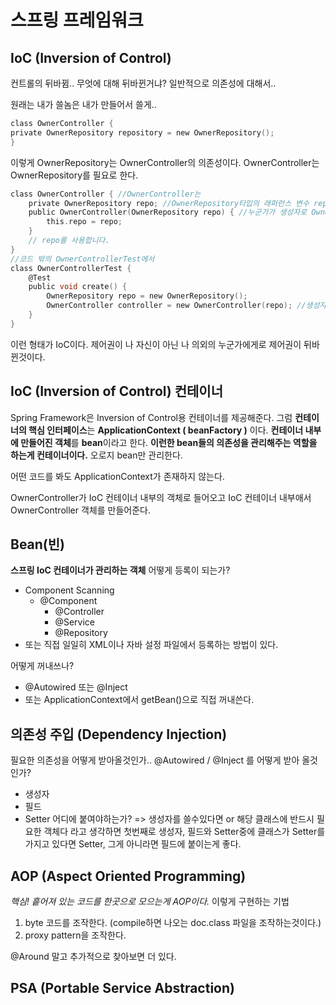 # 스프링 프레임워크

## IoC (Inversion of Control)
컨트롤의 뒤바뀜.. 무엇에 대해 뒤바뀐거냐? 일반적으로 의존성에 대해서..

원래는 내가 쓸놈은 내가 만들어서 쓸게..
```c
class OwnerController {
private OwnerRepository repository = new OwnerRepository();
}
```
이렇게 OwnerRepository는 OwnerController의 의존성이다. OwnerController는 OwnerRepository를 필요로 한다.

```c
class OwnerController { //OwnerController는
    private OwnerRepository repo; //OwnerRepository타입의 래퍼런스 변수 repo를 들고만 있고
    public OwnerController(OwnerRepository repo) { //누군가가 생성자로 OwnerRepository를 주겠지라고 생각하고
        this.repo = repo;
    }
    // repo를 사용합니다.
}
//코드 밖의 OwnerControllerTest에서
class OwnerControllerTest {
    @Test
    public void create() {
        OwnerRepository repo = new OwnerRepository();
        OwnerController controller = new OwnerController(repo); //생성자를 통해 repo를 준다. ->이게 의존성 주입이다.
    }
}
```
이런 형태가 IoC이다. 제어권이 나 자신이 아닌 나 의외의 누군가에게로 제어권이 뒤바뀐것이다.

## IoC (Inversion of Control) 컨테이너
Spring Framework은 Inversion of Control용 컨테이너를 제공해준다.
그럼 **컨테이너의 핵심 인터페이스**는 **ApplicationContext ( beanFactory )** 이다.
**컨테이너 내부에 만들어진 객체**를 **bean**이라고 한다. **이런한 bean들의 의존성을 관리해주는 역할을 하는게 컨테이너이다.** 오로지 bean만 관리한다.

어떤 코드를 봐도 ApplicationContext가 존재하지 않는다.

OwnerController가 IoC 컨테이너 내부의 객체로 들어오고 IoC 컨테이너 내부애서 OwnerController 객체를 만들어준다.

## Bean(빈)
**스프링 IoC 컨테이너가 관리하는 객체**
어떻게 등록이 되는가?
* Component Scanning
  * @Component
    * @Controller
    * @Service
    * @Repository
* 또는 직접 일일히 XML이나 자바 설정 파일에서 등록하는 방법이 있다.

어떻게 꺼내쓰나?
* @Autowired 또는 @Inject
* 또는 ApplicationContext에서 getBean()으로 직접 꺼내쓴다.

## 의존성 주입 (Dependency Injection)
필요한 의존성을 어떻게 받아올것인가..
@Autowired / @Inject 를 어떻게 받아 올것인가?
* 생성자
* 필드
* Setter
어디에 붙여야하는가?
=> 생성자를 쓸수있다면 or 해당 클래스에 반드시 필요한 객체다 라고 생각하면 첫번째로 생성자, 
   필드와 Setter중에 클래스가 Setter를 가지고 있다면 Setter, 그게 아니라면 필드에 붙이는게 좋다.

## AOP (Aspect Oriented Programming)
*핵심! 흩어져 있는 코드를 한곳으로 모으는게 AOP이다.*
이렇게 구현하는 기법 
1. byte 코드를 조작한다. (compile하면 나오는 doc.class 파일을 조작하는것이다.)
2. proxy pattern을 조작한다.

@Around 말고 추가적으로 찾아보면 더 있다. 

## PSA (Portable Service Abstraction)










